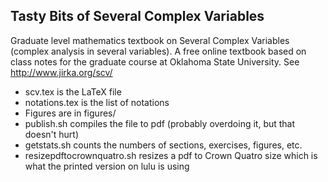 Tasty Bits of Several Complex Variables
---------------------------------------

Graduate level mathematics textbook on Several Complex Variables (complex
analysis in several variables).  A free online textbook based on class notes
for the graduate course at Oklahoma State University.
See http://www.jirka.org/scv/

* scv.tex is the LaTeX file
* notations.tex is the list of notations
* Figures are in figures/
* publish.sh compiles the file to pdf (probably overdoing it, but that doesn't hurt)
* getstats.sh counts the numbers of sections, exercises, figures, etc.
* resizepdftocrownquatro.sh resizes a pdf to Crown Quatro size which is what the printed version on lulu is using
